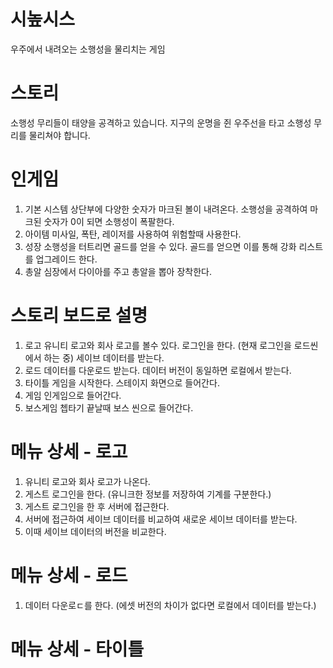 # 시높시스
우주에서 내려오는 소행성을 물리치는 게임

# 스토리
소행성 무리들이 태양을 공격하고 있습니다. 지구의 운명을 쥔 우주선을 타고 소행성 무리를 물리쳐야 합니다.

# 인게임
1) 기본 시스템
상단부에 다양한 숫자가 마크된 볼이 내려온다.
소행성을 공격하여 마크된 숫자가 0이 되면 소행성이 폭팔한다.
2) 아이템
미사일, 폭탄, 레이저를 사용하여 위험할때 사용한다.
3) 성장
소행성을 터트리면 골드를 얻을 수 있다. 골드를 얻으면 이를 통해 강화 리스트를 업그레이드 한다.
4) 총알
심장에서 다이아를 주고 총알을 뽑아 장착한다.

# 스토리 보드로 설명
1) 로고
유니티 로고와 회사 로고를 볼수 있다. 로그인을 한다. (현재 로그인을 로드씬에서 하는 중) 세이브 데이터를 받는다. 
2) 로드
데이터를 다운로드 받는다. 데이터 버전이 동일하면 로컬에서 받는다. 
3) 타이틀
게임을 시작한다. 스테이지 화면으로 들어간다. 
4) 게임
인게임으로 들어간다.
5) 보스게임
쳅타기 끝날때 보스 씬으로 들어간다.

# 메뉴 상세 - 로고
1) 유니티 로고와 회사 로고가 나온다.
2) 게스트 로그인을 한다. (유니크한 정보를 저장하여 기계를 구분한다.)
3) 게스트 로그인을 한 후 서버에 접근한다.
4) 서버에 접근하여 세이브 데이터를 비교하여 새로운 세이브 데이터를 받는다.
5) 이때 세이브 데이터의 버전을 비교한다.

# 메뉴 상세 - 로드
1) 데이터 다운로ㄷ를 한다. (에셋 버전의 차이가 없다면 로컬에서 데이터를 받는다.)

# 메뉴 상세 - 타이틀


  










